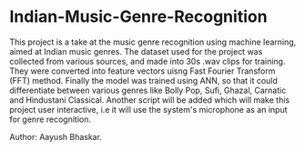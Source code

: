 # Indian-Music-Genre-Recognition
This project is a take at the music genre recognition using machine learning, aimed at Indian music genres. The dataset used for the project was collected from various sources, and made into 30s .wav clips for training. They were converted into feature vectors uisng Fast Fourier Transform (FFT) method. Finally the model was trained using ANN, so that it could differentiate between various genres like Bolly Pop, Sufi, Ghazal, Carnatic and Hindustani Classical. Another script will be added which will make this project user interactive, i.e it will use the system's microphone as an input for genre recognition.

Author: Aayush Bhaskar.
